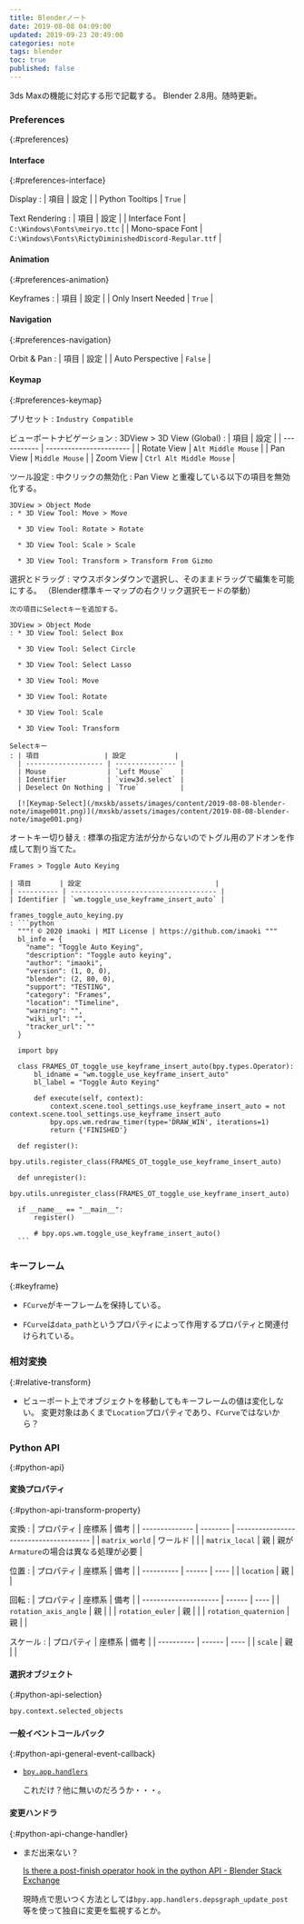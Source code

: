 ```yaml
---
title: Blenderノート
date: 2019-08-08 04:09:00
updated: 2019-09-23 20:49:00
categories: note
tags: blender
toc: true
published: false
---
```

3ds Maxの機能に対応する形で記載する。
Blender 2.8用。随時更新。

### Preferences
{:#preferences}

#### Interface
{:#preferences-interface}

Display
: | 項目            | 設定   |
  | Python Tooltips | `True` |

Text Rendering
: | 項目            | 設定                                                  |
  | Interface Font  | `C:\Windows\Fonts\meiryo.ttc`                         |
  | Mono-space Font | `C:\Windows\Fonts\RictyDiminishedDiscord-Regular.ttf` |

#### Animation
{:#preferences-animation}

Keyframes
: | 項目               | 設定   |
  | Only Insert Needed | `True` |

#### Navigation
{:#preferences-navigation}

Orbit & Pan
: | 項目             | 設定    |
  | Auto Perspective | `False` |

#### Keymap
{:#preferences-keymap}

プリセット
: `Industry Compatible`

ビューポートナビゲーション
: 3DView > 3D View (Global)
  : | 項目        | 設定                    |
    | ----------- | ----------------------- |
    | Rotate View | `Alt Middle Mouse`      |
    | Pan View    | `Middle Mouse`          |
    | Zoom View   | `Ctrl Alt Middle Mouse` |

ツール設定
: 中クリックの無効化
  : Pan View と重複している以下の項目を無効化する。

    3DView > Object Mode
    : * 3D View Tool: Move > Move

      * 3D View Tool: Rotate > Rotate

      * 3D View Tool: Scale > Scale

      * 3D View Tool: Transform > Transform From Gizmo

  選択とドラッグ
  : マウスボタンダウンで選択し、そのままドラッグで編集を可能にする。
    （Blender標準キーマップの右クリック選択モードの挙動）

    次の項目にSelectキーを追加する。

    3DView > Object Mode
    : * 3D View Tool: Select Box

      * 3D View Tool: Select Circle

      * 3D View Tool: Select Lasso

      * 3D View Tool: Move

      * 3D View Tool: Rotate

      * 3D View Tool: Scale

      * 3D View Tool: Transform

    Selectキー
    : | 項目                | 設定            |
      | ------------------- | --------------- |
      | Mouse               | `Left Mouse`    |
      | Identifier          | `view3d.select` |
      | Deselect On Nothing | `True`          |

      [![Keymap-Select](/mxskb/assets/images/content/2019-08-08-blender-note/image001t.png)](/mxskb/assets/images/content/2019-08-08-blender-note/image001.png)

  オートキー切り替え
  : 標準の指定方法が分からないのでトグル用のアドオンを作成して割り当てた。

    Frames > Toggle Auto Keying

    | 項目       | 設定                                 |
    | ---------- | ------------------------------------ |
    | Identifier | `wm.toggle_use_keyframe_insert_auto` |

    frames_toggle_auto_keying.py
    : ```python
      """! © 2020 imaoki | MIT License | https://github.com/imaoki """
      bl_info = {
        "name": "Toggle Auto Keying",
        "description": "Toggle auto keying",
        "author": "imaoki",
        "version": (1, 0, 0),
        "blender": (2, 80, 0),
        "support": "TESTING",
        "category": "Frames",
        "location": "Timeline",
        "warning": "",
        "wiki_url": "",
        "tracker_url": ""
      }

      import bpy

      class FRAMES_OT_toggle_use_keyframe_insert_auto(bpy.types.Operator):
          bl_idname = "wm.toggle_use_keyframe_insert_auto"
          bl_label = "Toggle Auto Keying"

          def execute(self, context):
              context.scene.tool_settings.use_keyframe_insert_auto = not context.scene.tool_settings.use_keyframe_insert_auto
              bpy.ops.wm.redraw_timer(type='DRAW_WIN', iterations=1)
              return {'FINISHED'}

      def register():
          bpy.utils.register_class(FRAMES_OT_toggle_use_keyframe_insert_auto)

      def unregister():
          bpy.utils.unregister_class(FRAMES_OT_toggle_use_keyframe_insert_auto)

      if __name__ == "__main__":
          register()

          # bpy.ops.wm.toggle_use_keyframe_insert_auto()
      ```

### キーフレーム
{:#keyframe}

* `FCurve`がキーフレームを保持している。

* `FCurve`は`data_path`というプロパティによって作用するプロパティと関連付けられている。

### 相対変換
{:#relative-transform}

* ビューポート上でオブジェクトを移動してもキーフレームの値は変化しない。
  変更対象はあくまで`Location`プロパティであり、`FCurve`ではないから？

### Python API
{:#python-api}

#### 変換プロパティ
{:#python-api-transform-property}

変換
: | プロパティ     | 座標系   | 備考                                   |
  | -------------- | -------- | -------------------------------------- |
  | `matrix_world` | ワールド |                                        |
  | `matrix_local` | 親       | 親が`Armature`の場合は異なる処理が必要 |

位置
: | プロパティ | 座標系 | 備考 |
  | ---------- | ------ | ---- |
  | `location` | 親     |      |

回転
: | プロパティ            | 座標系 | 備考 |
  | --------------------- | ------ | ---- |
  | `rotation_axis_angle` | 親     |      |
  | `rotation_euler`      | 親     |      |
  | `rotation_quaternion` | 親     |      |

スケール
: | プロパティ | 座標系 | 備考 |
  | ---------- | ------ | ---- |
  | `scale`    | 親     |      |

#### 選択オブジェクト
{:#python-api-selection}

```python
bpy.context.selected_objects
```

#### 一般イベントコールバック
{:#python-api-general-event-callback}

* [`bpy.app.handlers`](https://docs.blender.org/api/current/bpy.app.handlers.html)

  これだけ？他に無いのだろうか・・・。

#### 変更ハンドラ
{:#python-api-change-handler}

* まだ出来ない？

  [Is there a post-finish operator hook in the python API - Blender Stack Exchange](https://blender.stackexchange.com/a/1585)

  現時点で思いつく方法としては`bpy.app.handlers.depsgraph_update_post`等を使って独自に変更を監視するとか。
